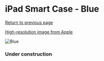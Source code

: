 # iPad Smart Case - Blue

[Return to previous page](/ipad_2)

[High-resolution image from Apple](https://store.storeimages.cdn-apple.com/8756/as-images.apple.com/is/MD458?wid=4500&hei=4500&fmt=png)

<div style="width: 384px"><img src="/everypreview/MD458.png" alt="Blue"></div>

### Under construction
